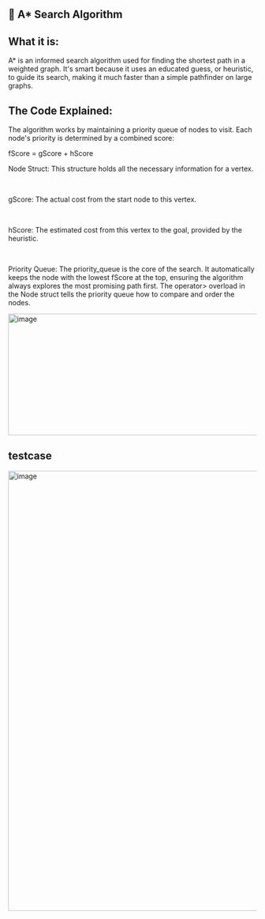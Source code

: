 🧭 A* Search Algorithm
-

What it is:
-

A* is an informed search algorithm used for finding the shortest path in a weighted graph. It's smart because it uses an educated guess, or heuristic, to guide its search, making it much faster than a simple pathfinder on large graphs.

The Code Explained:
-
The algorithm works by maintaining a priority queue of nodes to visit. Each node's priority is determined by a combined score: 

fScore = gScore + hScore



Node Struct: This structure holds all the necessary information for a vertex.

<br/>

gScore: The actual cost from the start node to this vertex.

<br/>

hScore: The estimated cost from this vertex to the goal, provided by the heuristic.

<br/>

Priority Queue: The priority_queue is the core of the search. It automatically keeps the node with the lowest fScore at the top, ensuring the algorithm always explores the most promising path first. The operator> overload in the Node struct tells the priority queue how to compare and order the nodes.

<img width="708" height="246" alt="image" src="https://github.com/user-attachments/assets/75f02f15-74e5-4e01-8e5c-44bfeb936fca" />



testcase
-

<img width="712" height="890" alt="image" src="https://github.com/user-attachments/assets/77e7d3d9-fa2b-4094-93bc-81add44f3053" />

